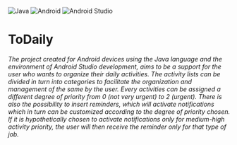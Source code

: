 ![Java](https://img.shields.io/badge/Java-ED8B00?style=for-the-badge&logo=java&logoColor=white)
![Android](https://img.shields.io/badge/Android-3DDC84?style=for-the-badge&logo=android&logoColor=white)
![Android Studio](https://img.shields.io/badge/Android_Studio-3DDC84?style=for-the-badge&logo=android-studio&logoColor=white)

# ToDaily
_The project created for Android devices using the Java language and the environment of
Android Studio development, aims to be a support for the user who wants to organize
their daily activities. The activity lists can be divided in turn into
categories to facilitate the organization and management of the same by the user. Every
activities can be assigned a different degree of priority from 0 (not very urgent) to 2
(urgent). There is also the possibility to insert reminders, which will activate
notifications which in turn can be customized according to the degree of priority chosen.
If it is hypothetically chosen to activate notifications only for medium-high activity
priority, the user will then receive the reminder only for that type of job._


